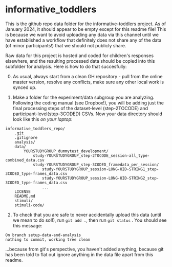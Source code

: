 # informative_toddlers

This is the github repo data folder for the informative-toddlers project.  As of January 2024, it should appear to be empty except for this readme file! This is because we want
to avoid uploading any data via this channel until we have established a workflow that definitely does not share any of the data (of minor participants!) that we should
not publicly share. 

Raw data for this project is hosted and coded for children's responses elsewhere, and the resulting processed data should be copied into this
subfolder for analysis.  Here is how to do that succesfully:

0) As usual, always start from a clean GH repository - pull from the online master version, resolve any conflicts, make sure any other local work is synced up.

1) Make a folder for the experiment/data subgroup you are analyzing.  Following the coding manual (see Dropbox!), you will be adding just the final processing steps
of the dataset-level (step-2TOCODE) and participant-level(step-3CODED) CSVs.  Now your data directory should look like this *on your laptop*: 


```
informative_toddlers_repo/
	.git
	.gitignore
	analysis/
	data/
		YOURSTUDYGROUP_dummytest_development/
			study-YOURSTUDYGROUP_step-2TOCODE_session-all_type-combined_data.csv
			study-YOURSTUDYGROUP_step-3CODED_framedata_per_session/
				study-YOURSTUDYGROUP_session-LONG-UID-STRING1_step-3CODED_type-frames_data.csv
				study-YOURSTUDYGROUP_session-LONG-UID-STRING2_step-3CODED_type-frames_data.csv
				...
	LICENSE
	README.md
	stimuli/
	stimuli-code/
```

2) To check that you are safe to never accidentally upload this data (until we mean to do so!!), run `git add .`, then run `git status` . You should see this message:

```
On branch setup-data-and-analysis
nothing to commit, working tree clean
```

...because from git's perspective, you haven't added anything, because git has been told to flat out ignore anything in the data file apart from this readme. 